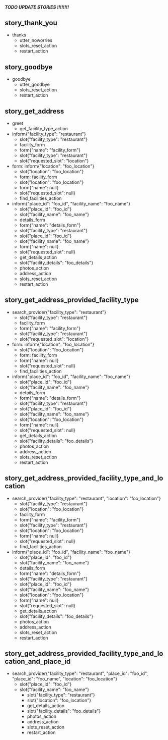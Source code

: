 ##### TODO UPDATE STORIES !!!!!!!!

## story_thank_you
* thanks
  - utter_noworries
  - slots_reset_action
  - restart_action

## story_goodbye
* goodbye
  - utter_goodbye
  - slots_reset_action
  - restart_action

## story_get_address
* greet
    - get_facility_type_action
* inform{"facility_type": "restaurant"}
    - slot{"facility_type": "restaurant"}
    - facility_form
    - form{"name": "facility_form"}
    - slot{"facility_type": "restaurant"}
    - slot{"requested_slot": "location"}
* form: inform{"location": "foo_location"}
    - slot{"location": "foo_location"}
    - form: facility_form
    - slot{"location": "foo_location"}
    - form{"name": null}
    - slot{"requested_slot": null}
    - find_facilities_action
* inform{"place_id": "foo_id", "facility_name": "foo_name"}
    - slot{"place_id": "foo_id"}
    - slot{"facility_name": "foo_name"}
    - details_form
    - form{"name": "details_form"}
    - slot{"facility_type": "restaurant"}
    - slot{"place_id": "foo_id"}
    - slot{"facility_name": "foo_name"}
    - form{"name": null}
    - slot{"requested_slot": null}
    - get_details_action
    - slot{"facility_details": "foo_details"}
    - photos_action
    - address_action
    - slots_reset_action
    - restart_action

## story_get_address_provided_facility_type
* search_provider{"facility_type": "restaurant"}
    - slot{"facility_type": "restaurant"}
    - facility_form
    - form{"name": "facility_form"}
    - slot{"facility_type": "restaurant"}
    - slot{"requested_slot": "location"}
* form: inform{"location": "foo_location"}
    - slot{"location": "foo_location"}
    - form: facility_form
    - form{"name": null}
    - slot{"requested_slot": null}
    - find_facilities_action
* inform{"place_id": "foo_id", "facility_name": "foo_name"}
    - slot{"place_id": "foo_id"}
    - slot{"facility_name": "foo_name"}
    - details_form
    - form{"name": "details_form"}
    - slot{"facility_type": "restaurant"}
    - slot{"place_id": "foo_id"}
    - slot{"facility_name": "foo_name"}
    - slot{"location": "foo_location"}
    - form{"name": null}
    - slot{"requested_slot": null}
    - get_details_action
    - slot{"facility_details": "foo_details"}
    - photos_action
    - address_action
    - slots_reset_action
    - restart_action

## story_get_address_provided_facility_type_and_location
* search_provider{"facility_type": "restaurant", "location": "foo_location"}
    - slot{"facility_type": "restaurant"}
    - slot{"location": "foo_location"}
    - facility_form
    - form{"name": "facility_form"}
    - slot{"facility_type": "restaurant"}
    - slot{"location": "foo_location"}
    - form{"name": null}
    - slot{"requested_slot": null}
    - find_facilities_action
* inform{"place_id": "foo_id", "facility_name": "foo_name"}
    - slot{"place_id": "foo_id"}
    - slot{"facility_name": "foo_name"}
    - details_form
    - form{"name": "details_form"}
    - slot{"facility_type": "restaurant"}
    - slot{"place_id": "foo_id"}
    - slot{"facility_name": "foo_name"}
    - slot{"location": "foo_location"}
    - form{"name": null}
    - slot{"requested_slot": null}
    - get_details_action
    - slot{"facility_details": "foo_details"}
    - photos_action
    - address_action
    - slots_reset_action
    - restart_action

## story_get_address_provided_facility_type_and_location_and_place_id
* search_provider{"facility_type": "restaurant", "place_id": "foo_id", "place_id": "foo_name", "location": "foo_location"}
  - slot{"place_id": "foo_id"}
  - slot{"facility_name": "foo_name"}
    - slot{"facility_type": "restaurant"}
    - slot{"location": "foo_location"}
    - get_details_action
    - slot{"facility_details": "foo_details"}
    - photos_action
    - address_action
    - slots_reset_action
    - restart_action
